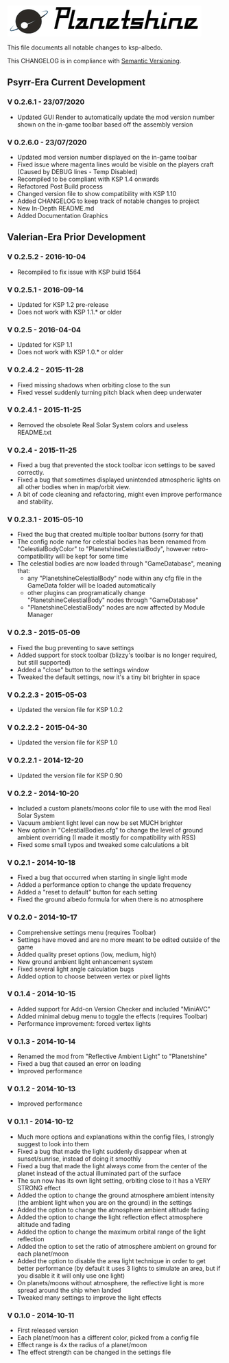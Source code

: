 ![Banner](graphics/banner.jpg)

This file documents all notable changes to ksp-albedo.

This CHANGELOG is in compliance with [Semantic Versioning](https://semver.org/spec/v2.0.0.html).

## Psyrr-Era Current Development

### V 0.2.6.1 - 23/07/2020

* Updated GUI Render to automatically update the mod version number shown on the in-game toolbar based off the assembly version

### V 0.2.6.0 - 23/07/2020

* Updated mod version number displayed on the in-game toolbar
* Fixed issue where magenta lines would be visible on the players craft (Caused by DEBUG lines - Temp Disabled) 
* Recompiled to be compliant with KSP 1.4 onwards
* Refactored Post Build process
* Changed version file to show compatibility with KSP 1.10
* Added CHANGELOG to keep track of notable changes to project
* New In-Depth README.md
* Added Documentation Graphics

## Valerian-Era Prior Development

### V 0.2.5.2 - 2016-10-04
- Recompiled to fix issue with KSP build 1564
 
### V 0.2.5.1 - 2016-09-14
- Updated for KSP 1.2 pre-release
- Does not work with KSP 1.1.* or older
 
### V 0.2.5 - 2016-04-04
- Updated for KSP 1.1
- Does not work with KSP 1.0.* or older
 
### V 0.2.4.2 - 2015-11-28
- Fixed missing shadows when orbiting close to the sun
- Fixed vessel suddenly turning pitch black when deep underwater
 
### V 0.2.4.1 - 2015-11-25
- Removed the obsolete Real Solar System colors and useless README.txt
 
### V 0.2.4 - 2015-11-25
- Fixed a bug that prevented the stock toolbar icon settings to be saved correctly.
- Fixed a bug that sometimes displayed unintended atmospheric lights on all other bodies when in map/orbit view.
- A bit of code cleaning and refactoring, might even improve performance and stability.
 
### V 0.2.3.1 - 2015-05-10
- Fixed the bug that created multiple toolbar buttons (sorry for that)
- The config node name for celestial bodies has been renamed from "CelestialBodyColor" to "PlanetshineCelestialBody", however retro-compatibility will be kept for some time
- The celestial bodies are now loaded through "GameDatabase", meaning that:
    * any "PlanetshineCelestialBody" node within any cfg file in the GameData folder will be loaded automatically
    * other plugins can programatically change "PlanetshineCelestialBody" nodes through "GameDatabase"
    * "PlanetshineCelestialBody" nodes are now affected by Module Manager
 
### V 0.2.3 - 2015-05-09
- Fixed the bug preventing to save settings
- Added support for stock toolbar (blizzy's toolbar is no longer required, but still supported)
- Added a "close" button to the settings window
- Tweaked the default settings, now it's a tiny bit brighter in space

### V 0.2.2.3 - 2015-05-03
- Updated the version file for KSP 1.0.2

### V 0.2.2.2 - 2015-04-30
- Updated the version file for KSP 1.0

### V 0.2.2.1 - 2014-12-20
- Updated the version file for KSP 0.90
 
### V 0.2.2 - 2014-10-20
- Included a custom planets/moons color file to use with the mod Real Solar System
- Vacuum ambient light level can now be set MUCH brighter
- New option in "CelestialBodies.cfg" to change the level of ground ambient overriding (I made it mostly for compatibility with RSS)
- Fixed some small typos and tweaked some calculations a bit
 
### V 0.2.1 - 2014-10-18
- Fixed a bug that occurred when starting in single light mode
- Added a performance option to change the update frequency
- Added a "reset to default" button for each setting
- Fixed the ground albedo formula for when there is no atmosphere

 
### V 0.2.0 - 2014-10-17
- Comprehensive settings menu (requires Toolbar)
- Settings have moved and are no more meant to be edited outside of the game
- Added quality preset options (low, medium, high)
- New ground ambient light enhancement system
- Fixed several light angle calculation bugs
- Added option to choose between vertex or pixel lights
 
### V 0.1.4 - 2014-10-15
- Added support for Add-on Version Checker and included "MiniAVC"
- Added minimal debug menu to toggle the effects (requires Toolbar)
- Performance improvement: forced vertex lights

### V 0.1.3 - 2014-10-14
- Renamed the mod from "Reflective Ambient Light" to "Planetshine"
- Fixed a bug that caused an error on loading
- Improved performance

### V 0.1.2 - 2014-10-13
- Improved performance

### V 0.1.1 - 2014-10-12
- Much more options and explanations within the config files, I strongly suggest to look into them
- Fixed a bug that made the light suddenly disappear when at sunset/sunrise, instead of doing it smoothly
- Fixed a bug that made the light always come from the center of the planet instead of the actual illuminated part of the surface
- The sun now has its own light setting, orbiting close to it has a VERY STRONG effect 
- Added the option to change the ground atmosphere ambient intensity (the ambient light when you are on the ground) in the settings
- Added the option to change the atmosphere ambient altitude fading
- Added the option to change the light reflection effect atmosphere altitude and fading
- Added the option to change the maximum orbital range of the light reflection
- Added the option to set the ratio of atmosphere ambient on ground for each planet/moon
- Added the option to disable the area light technique in order to get better performance (by default it uses 3 lights to simulate an area, but if you disable it it will only use one light)
- On planets/moons without atmosphere, the reflective light is more spread around the ship when landed
- Tweaked many settings to improve the light effects

### V 0.1.0 - 2014-10-11
- First released version
- Each planet/moon has a different color, picked from a config file
- Effect range is 4x the radius of a planet/moon
- The effect strength can be changed in the settings file
